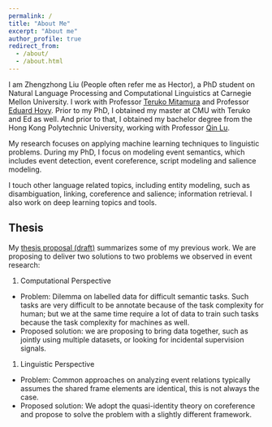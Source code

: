 ```yaml
---
permalink: /
title: "About Me"
excerpt: "About me"
author_profile: true
redirect_from: 
  - /about/
  - /about.html
---
```


I am Zhengzhong Liu (People often refer me as Hector), a PhD student on Natural Language Processing and Computational Linguistics at Carnegie Mellon University. I work with Professor [Teruko Mitamura](https://www.cs.cmu.edu/~teruko/) and Professor [Eduard Hovy](https://www.cs.cmu.edu/~hovy/). Prior to my PhD, I obtained my master at CMU with Teruko and Ed as well. And prior to that, I obtained my bachelor degree from the Hong Kong Polytechnic University, working with Professor [Qin Lu](https://www4.comp.polyu.edu.hk/~csluqin/). 

My research focuses on applying machine learning techniques to linguistic problems. During my PhD, I focus on modeling event semantics, which includes event detection, event coreference, script modeling and salience modeling.

I touch other language related topics, including entity modeling, such as disambiguation, linking, coreference and salience;  information retrieval. I also work on deep learning topics and tools. 

Thesis
---
My [thesis proposal (draft)](https://hunterhector.github.io/files/thesis/proposal_draft.pdf) summarizes some of my previous work. We are proposing to deliver two solutions to two problems we observed in event research:
1. Computational Perspective
  - Problem: Dilemma on labelled data for difficult semantic tasks. Such tasks are very difficult to be annotate because of the task complexity for human; but we at the same time require a lot of data to train such tasks because the task complexity for machines as well. 
  - Proposed solution: we are proposing to bring data together, such as jointly using multiple datasets, or looking for incidental supervision signals.
1. Linguistic Perspective
  - Problem: Common approaches on analyzing event relations typically assumes the shared frame elements are identical, this is not always the case.
  - Proposed solution: We adopt the quasi-identity theory on coreference and propose to solve the problem with a slightly different framework.

